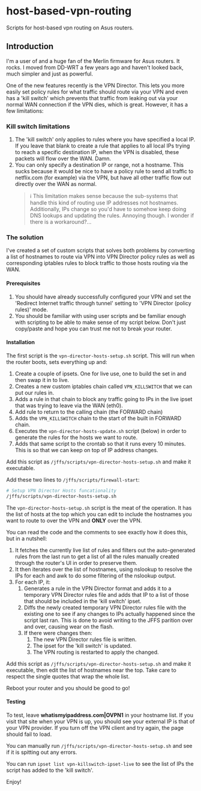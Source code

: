 # host-based-vpn-routing
Scripts for host-based vpn routing on Asus routers.

## Introduction
I'm a user of and a huge fan of the Merlin firmware for Asus routers. It rocks. I moved from DD-WRT a few years ago and haven't looked back, much simpler and just as powerful.

One of the new features recently is the VPN Director. This lets you more easily set policy rules for what traffic should route via your VPN and even has a 'kill switch' which prevents that traffic from leaking out via your normal WAN connection if the VPN dies, which is great. However, it has a few limitations:

### Kill switch limitations
1. The 'kill switch' only applies to rules where you have specified a local IP. If you leave that blank to create a rule that applies to all local IPs trying to reach a specific destination IP, when the VPN is disabled, these packets will flow over the WAN. Damn.
2. You can only specify a destination IP or range, not a hostname. This sucks because it would be nice to have a policy rule to send all traffic to netflix.com (for example) via the VPN, but have all other traffic flow out directly over the WAN as normal.
	> :information_source: This limitation makes sense because the sub-systems that handle this kind of routing use IP addresses not hostnames. Additionally, IPs change so you'd have to somehow keep doing DNS lookups and updating the rules. Annoying though. I wonder if there is a workaround?...

### The solution

I've created a set of custom scripts that solves both problems by converting a list of hostnames to route via VPN into VPN Director policy rules as well as corresponding iptables rules to block traffic to those hosts routing via the WAN.

#### Prerequisites
1. You should have already successfully configured your VPN and set the 'Redirect Internet traffic through tunnel' setting to 'VPN Director (policy rules)' mode.
2. You should be familiar with using user scripts and be familiar enough with scripting to be able to make sense of my script below. Don't just copy/paste and hope you can trust me not to break your router.

#### Installation
The first script is the `vpn-director-hosts-setup.sh` script. This will run when the router boots, sets everything up and:

1. Create a couple of ipsets. One for live use, one to build the set in and then swap it in to live.
2. Creates a new custom iptables chain called `VPN_KILLSWITCH` that we can put our rules in.
3. Adds a rule in that chain to block any traffic going to IPs in the live ipset that was trying to leave via the WAN (eth0).
4. Add rule to return to the calling chain (the FORWARD chain)
5. Adds the `VPN_KILLSWITCH` chain to the start of the built in FORWARD chain.
6. Executes the `vpn-director-hosts-update.sh` script (below) in order to generate the rules for the hosts we want to route.
7. Adds that same script to the crontab so that it runs every 10 minutes. This is so that we can keep on top of IP address changes.

Add this script as `/jffs/scripts/vpn-director-hosts-setup.sh` and make it executable.

Add these two lines to `/jffs/scripts/firewall-start`:
```bash
# Setup VPN Director Hosts funcationality
/jffs/scripts/vpn-director-hosts-setup.sh
```
The `vpn-director-hosts-setup.sh` script is the meat of the operation. It has the list of hosts at the top which you can edit to include the hostnames you want to route to over the VPN and **ONLY** over the VPN.

You can read the code and the comments to see exactly how it does this, but in a nutshell:
1. It fetches the currently live list of rules and filters out the auto-generated rules from the last run to get a list of all the rules manually created through the router's UI in order to preserve them.
2. It then iterates over the list of hostnames, using nslookup to resolve the IPs for each and awk to do some filtering of the nslookup output.
3. For each IP, it:
	1. Generates a rule in the VPN Director format and adds it to a temporary VPN Director rules file and adds that IP to a list of those that should be included in the 'kill switch' ipset.
	2. Diffs the newly created temporary VPN Director rules file with the existing one to see if any changes to IPs actually happened since the script last ran. This is done to avoid writing to the JFFS parition over and over, causing wear on the flash.
	3. If there were changes then:
		1. The new VPN Director rules file is written.
		2. The ipset for the 'kill switch' is updated.
		3. The VPN routing is restarted to apply the changed.

Add this script as `/jffs/scripts/vpn-director-hosts-setup.sh` and make it executable, then edit the list of hostnames near the top. Take care to respect the single quotes that wrap the whole list.

Reboot your router and you should be good to go!

#### Testing
To test, leave **whatismyipaddress.com|OVPN1** in your hostname list. If you visit that site when your VPN is up, you should see your external IP is that of your VPN provider. If you turn off the VPN client and try again, the page should fail to load.

You can manually run `/jffs/scripts/vpn-director-hosts-setup.sh` and see if it is spitting out any errors.

You can run `ipset list vpn-killswitch-ipset-live` to see the list of IPs the script has added to the 'kill switch'.

Enjoy!

